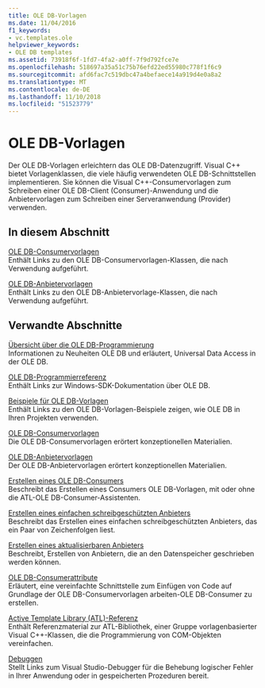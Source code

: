 ```yaml
---
title: OLE DB-Vorlagen
ms.date: 11/04/2016
f1_keywords:
- vc.templates.ole
helpviewer_keywords:
- OLE DB templates
ms.assetid: 73918f6f-1fd7-4fa2-a0ff-7f9d792fce7e
ms.openlocfilehash: 518697a35a51c75b76efd22ed55980c778f1f6c9
ms.sourcegitcommit: afd6fac7c519dbc47a4befaece14a919d4e0a8a2
ms.translationtype: MT
ms.contentlocale: de-DE
ms.lasthandoff: 11/10/2018
ms.locfileid: "51523779"
---
```

# <a name="ole-db-templates"></a>OLE DB-Vorlagen

Der OLE DB-Vorlagen erleichtern das OLE DB-Datenzugriff. Visual C++ bietet Vorlagenklassen, die viele häufig verwendeten OLE DB-Schnittstellen implementieren. Sie können die Visual C++-Consumervorlagen zum Schreiben einer OLE DB-Client (Consumer)-Anwendung und die Anbietervorlagen zum Schreiben einer Serveranwendung (Provider) verwenden.

## <a name="in-this-section"></a>In diesem Abschnitt

[OLE DB-Consumervorlagen](../../data/oledb/ole-db-consumer-templates-reference.md)<br/>
Enthält Links zu den OLE DB-Consumervorlagen-Klassen, die nach Verwendung aufgeführt.

[OLE DB-Anbietervorlagen](../../data/oledb/ole-db-provider-templates-reference.md)<br/>
Enthält Links zu den OLE DB-Anbietervorlage-Klassen, die nach Verwendung aufgeführt.

## <a name="related-sections"></a>Verwandte Abschnitte

[Übersicht über die OLE DB-Programmierung](../../data/oledb/ole-db-programming-overview.md)<br/>
Informationen zu Neuheiten OLE DB und erläutert, Universal Data Access in der OLE DB.

[OLE DB-Programmierreferenz](/sql/connect/oledb/ole-db/oledb-driver-for-sql-server-programming)<br/>
Enthält Links zur Windows-SDK-Dokumentation über OLE DB.

[Beispiele für OLE DB-Vorlagen](../../visual-cpp-samples.md)<br/>
Enthält Links zu den OLE DB-Vorlagen-Beispiele zeigen, wie OLE DB in Ihren Projekten verwenden.

[OLE DB-Consumervorlagen](../../data/oledb/ole-db-consumer-templates-cpp.md)<br/>
Die OLE DB-Consumervorlagen erörtert konzeptionellen Materialien.

[OLE DB-Anbietervorlagen](../../data/oledb/ole-db-provider-templates-cpp.md)<br/>
Der OLE DB-Anbietervorlagen erörtert konzeptionellen Materialien.

[Erstellen eines OLE DB-Consumers](../../data/oledb/creating-an-ole-db-consumer.md)<br/>
Beschreibt das Erstellen eines Consumers OLE DB-Vorlagen, mit oder ohne die ATL-OLE DB-Consumer-Assistenten.

[Erstellen eines einfachen schreibgeschützten Anbieters](../../data/oledb/creating-a-simple-read-only-provider.md)<br/>
Beschreibt das Erstellen eines einfachen schreibgeschützten Anbieters, das ein Paar von Zeichenfolgen liest.

[Erstellen eines aktualisierbaren Anbieters](../../data/oledb/creating-an-updatable-provider.md)<br/>
Beschreibt, Erstellen von Anbietern, die an den Datenspeicher geschrieben werden können.

[OLE DB-Consumerattribute](../../windows/ole-db-consumer-attributes.md)<br/>
Erläutert, eine vereinfachte Schnittstelle zum Einfügen von Code auf Grundlage der OLE DB-Consumervorlagen arbeiten-OLE DB-Consumer zu erstellen.

[Active Template Library (ATL)-Referenz](../../atl/atl-com-desktop-components.md)<br/>
Enthält Referenzmaterial zur ATL-Bibliothek, einer Gruppe vorlagenbasierter Visual C++-Klassen, die die Programmierung von COM-Objekten vereinfachen.

[Debuggen](/visualstudio/debugger/debugging-in-visual-studio)<br/>
Stellt Links zum Visual Studio-Debugger für die Behebung logischer Fehler in Ihrer Anwendung oder in gespeicherten Prozeduren bereit.